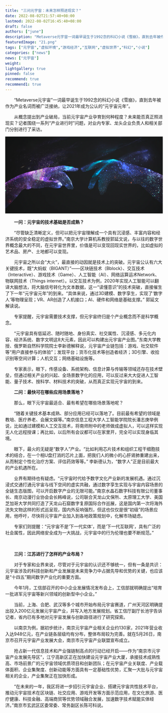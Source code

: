 ```yaml
---
title: "三问元宇宙：未来怎样照进现实？"
date: 2022-08-02T21:57:40+08:00
lastmod: 2022-08-02T16:45:40+08:00
draft: false
authors: ["june"]
description: "Metaverse元宇宙一词最早诞生于1992念的科幻小说《雪崩》，直到去年被作为产业名词而被广泛接纳，让2021年成为公认的“元宇宙元年”。"
featuredImage: "21.png"
tags: ["元宇宙","虚拟环境","游戏经济","互联网","虚拟世界","科幻","小说"]
categories: ["news"]
news: ["元宇宙"]
weight: 
lightgallery: true
pinned: false
recommend: true
recommend1: true
---
```




　　“Metaverse元宇宙”一词最早诞生于1992念的科幻小说《雪崩》，直到去年被作为产业名词而被广泛接纳，让2021年成为公认的“元宇宙元年”。

　　从概念提出到产业破局，当前元宇宙产业孕育到何种程度？未来能否真正照进现实？记者围绕一系列“产业进行时”问题，对业内专家、龙头企业负责人和相关部门分别进行了采访。

![元宇宙](21.png)



　　**一问：元宇宙的技术基础是否成熟？**

　　“尽管缺乏清晰定义，但可以把元宇宙理解成一个具有沉浸感、丰富内容和经济系统的安全稳定的虚拟世界。”南京大学计算机系教授郭延文说，与以往的数字世界概念最大的不同，在元宇宙世界里，价值是可以变现回现实世界的，比如虚拟的艺术品、房产、土地都可以变现。

　　元宇宙之所以会“大火”，最直接的动因就是技术上的突破。元宇宙公认有六大关键技术，既“大蚂蚁（BIGANT）”——区块链技术（Bblock）、交互技术（Interactive）、游戏技术（Game）、人工智能（AI）、网络运算运术Network、物联网技术（Things internet）。以交互技术为例，2020年实现人工智能可以翻译大脑想法，将大脑信号转化为文本数据，这一“读懂意识”的技术突破，直接催生了下一年“元宇宙元年”的到来。“具体来说，通过3D建模、数字孪生，实现了‘数字人’等物理呈现；VR、AR创造了人机接口；AI、硬件和网络是基础支撑。” 郭延文解读说。

　　专家提醒，元宇宙需要技术支撑，但元宇宙终归是个产业概念而不是科学概念。

　　“元宇宙具有低延迟、随时随地、身份真实、社交属性、沉浸感、多元化内容、经济系统、数字文明这8大元素，因此可以构建出元宇宙产业图。”东南大学教授、俄罗斯自然科学院院士李新德解释说，元宇宙产业链包括：游戏、社交软件等“用户直接参与的体验”；发现平台；货币化技术等创造者经济；3D引擎、收拾识别等空间计算；人机交互；网络基础设施等。

　　专家表示，眼下，传感设备、系统架构、信息计算与传输等领域还存在技术壁垒，但通过相关产业的兴起、全场景数字化的应用，可以反过来大大促进人工智能、量子技术、按科学、材料技术的突破，从而真正实现元宇宙的到来。



　　**二问：最快可在哪些应用场景落地？**

　　那么，眼下元宇宙最适合、最有希望在哪些场景落地呢？

　　“随着关键技术基本成熟、部分应用已经可以落地了。目前最有希望的领域是教培、医疗养老、会展文娱等。”南京信息工程大学人工智能学院院长潘志庚举例说，比如通过建模和人工交互技术，将南师附中的老师做成虚拟人，可以这样实现无人化远程授课；再比如，以后所有会议都可以在家里开，完全可以实现身临其境。

　　眼下，最火的无疑是“数字人”产业。“比如利用芯片技术和组织工程干细胞技术的结合，在一个相U盘打消的芯片上面，把我们人的微小的心肝肾肺重建出来，从而制定个性化治疗方案、评估药效等等。” 李新德认为，“数字人”正是目前最大的产业机遇所在。

　　业界有期待也有疑虑。“元宇宙时代给予数字文化产业新的发展机遇。通过沉浸式交通打通元宇宙与线下空间的虚实共融，通过数字孪生实现与宇宙内容场景的全链生态版图，可以开启数字产业的无限可能。”南京水晶石数字科技有限公司董事长、南京动漫行业协会会长韩峰说，公司联合天龙山文保所、太原理工大学、美国芝加哥大学共同打造了天龙山石窟数字复原国际合作巡展，这是国内第一次将海外流失文物这样的形式巡呈现，国内外反响强烈，但这也仅仅是很“初级”的场景应用，他呼吁，尽快将元宇宙产业加入到各地政策规划中，化解市场疑虑。

　　专家们则提醒：“元宇宙不是‘下一代实体’，而是‘下一代互联网’，具有广泛的社会属性，因此网络安全成为一大挑战，元宇宙中的行为伦理也要不断规范。”

　　

　　**三问：江苏进行了怎样的产业布局？**

　　对于专家和业界来说，尽管对于元宇宙的认识还不够统一，但有一条是共识：元宇宙涉及的科技创新和产业发展是未来竞争力中占据先导和优势的关键，也应该是“十四五”期间数字产业化的重要方面。

　　今年1月，工信部召开的中小企业发展情况发布会上，工信部就明确提出“培育一批进军元宇宙等新兴领域的创新型中小企业。”

　　当前，上海、合肥、武汉等多个城市开始布局元宇宙赛道，广州天河区明确提出投入200亿元发展元宇宙产业，并写入地方发展规划。省工信厅副厅长池宇告诉记者，省内已有多地对元宇宙发展与创新路径进行了研究探索。

　　以南京为例，据初步统计，南京元宇宙产业相关企业约130家，2021年营业收入达948亿元，在产业链各层级均有分布，整体布局较为完善。就在5月26日，南京市召开元宇宙产业发展大会，南京市元宇宙产业联盟宣布成立。

　　抢占新一代信息技术和产业强链制高点的行动已经开启——作为“南京市元宇宙产业发展先导区”，江宁高新区正在加快建设元宇宙产业大厦，承接技术成熟性高、市场前景广的元宇宙领域优质项目和创新团队；在元宇宙产业关联度、产业载体面积、企业集聚度、创新动能等方面具有一定基础性优势，汇聚一大批与元宇宙相关的企业，产业集聚正在加快形成。

　　“在未来的一年，我区将进一步招引元宇宙企业、搭建元宇宙共性技术平台，推动元宇宙技术在区块链、社交应用、游戏开发等方面示范应用，在文化旅游、医疗健康、科技金融、高端商贸等优势领域融合发展，加速数字技术赋能实体经济。”南京市玄武区区委常委、常务副区长陈可科说。
